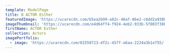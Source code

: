 ```yaml
---
template: ModelPage
title: B ACTOR Esther
featuredImage: 'https://ucarecdn.com/b5ea2b99-a82c-40af-86e2-c6dd2a930bd5/'
imageThumbnail: 'https://ucarecdn.com/e4d64ff4-f924-4eb2-933b-5f803f38b1e4/'
firstName: ACTOR Esther
collection: Actors
imagePortfolio:
  - image: 'https://ucarecdn.com/01550723-df2c-457f-a6aa-2224a3b1e755/'
---
```


